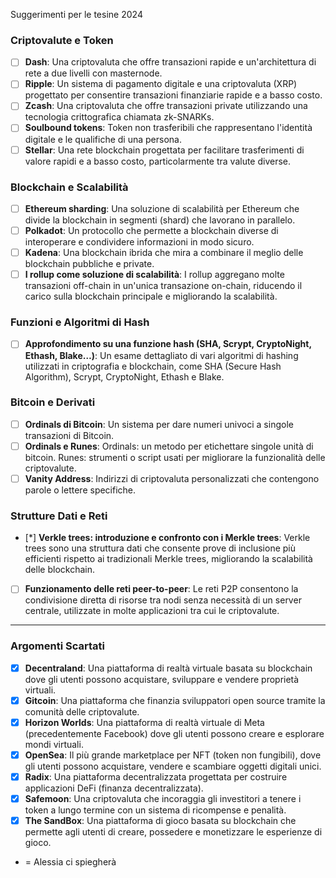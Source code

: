 Suggerimenti per le tesine 2024

### Criptovalute e Token

- [ ] **Dash**: Una criptovaluta che offre transazioni rapide e un'architettura di rete a due livelli con masternode.
- [ ] **Ripple**: Un sistema di pagamento digitale e una criptovaluta (XRP) progettato per consentire transazioni finanziarie rapide e a basso costo.
- [ ] **Zcash**: Una criptovaluta che offre transazioni private utilizzando una tecnologia crittografica chiamata zk-SNARKs.
- [ ] **Soulbound tokens**: Token non trasferibili che rappresentano l'identità digitale e le qualifiche di una persona.
- [ ] **Stellar**: Una rete blockchain progettata per facilitare trasferimenti di valore rapidi e a basso costo, particolarmente tra valute diverse.

### Blockchain e Scalabilità

- [ ] **Ethereum sharding**: Una soluzione di scalabilità per Ethereum che divide la blockchain in segmenti (shard) che lavorano in parallelo.
- [ ] **Polkadot**: Un protocollo che permette a blockchain diverse di interoperare e condividere informazioni in modo sicuro.
- [ ] **Kadena**: Una blockchain ibrida che mira a combinare il meglio delle blockchain pubbliche e private.
- [ ] **I rollup come soluzione di scalabilità**: I rollup aggregano molte transazioni off-chain in un'unica transazione on-chain, riducendo il carico sulla blockchain principale e migliorando la scalabilità.

### Funzioni e Algoritmi di Hash

- [ ] **Approfondimento su una funzione hash (SHA, Scrypt, CryptoNight, Ethash, Blake…)**: Un esame dettagliato di vari algoritmi di hashing utilizzati in criptografia e blockchain, come SHA (Secure Hash Algorithm), Scrypt, CryptoNight, Ethash e Blake.

### Bitcoin e Derivati

- [ ] **Ordinals di Bitcoin**: Un sistema per dare numeri univoci a singole transazioni di Bitcoin.
- [ ] **Ordinals e Runes**: Ordinals: un metodo per etichettare singole unità di bitcoin. Runes: strumenti o script usati per migliorare la funzionalità delle criptovalute.
- [ ] **Vanity Address**: Indirizzi di criptovaluta personalizzati che contengono parole o lettere specifiche.

### Strutture Dati e Reti

- [*] **Verkle trees: introduzione e confronto con i Merkle trees**: Verkle trees sono una struttura dati che consente prove di inclusione più efficienti rispetto ai tradizionali Merkle trees, migliorando la scalabilità delle blockchain.
- [ ] **Funzionamento delle reti peer-to-peer**: Le reti P2P consentono la condivisione diretta di risorse tra nodi senza necessità di un server centrale, utilizzate in molte applicazioni tra cui le criptovalute.

---

### Argomenti Scartati

- [x] **Decentraland**: Una piattaforma di realtà virtuale basata su blockchain dove gli utenti possono acquistare, sviluppare e vendere proprietà virtuali.
- [x] **Gitcoin**: Una piattaforma che finanzia sviluppatori open source tramite la comunità delle criptovalute.
- [x] **Horizon Worlds**: Una piattaforma di realtà virtuale di Meta (precedentemente Facebook) dove gli utenti possono creare e esplorare mondi virtuali.
- [x] **OpenSea**: Il più grande marketplace per NFT (token non fungibili), dove gli utenti possono acquistare, vendere e scambiare oggetti digitali unici.
- [x] **Radix**: Una piattaforma decentralizzata progettata per costruire applicazioni DeFi (finanza decentralizzata).
- [x] **Safemoon**: Una criptovaluta che incoraggia gli investitori a tenere i token a lungo termine con un sistema di ricompense e penalità.
- [x] **The SandBox**: Una piattaforma di gioco basata su blockchain che permette agli utenti di creare, possedere e monetizzare le esperienze di gioco.

* = Alessia ci spiegherà
